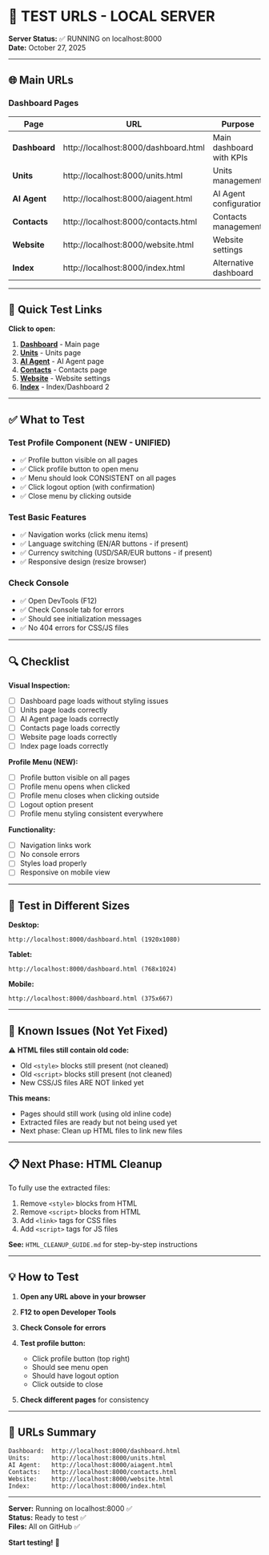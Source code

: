 # 🧪 TEST URLS - LOCAL SERVER

**Server Status:** ✅ RUNNING on localhost:8000  
**Date:** October 27, 2025

---

## 🌐 Main URLs

### Dashboard Pages

| Page | URL | Purpose |
|------|-----|---------|
| **Dashboard** | http://localhost:8000/dashboard.html | Main dashboard with KPIs |
| **Units** | http://localhost:8000/units.html | Units management |
| **AI Agent** | http://localhost:8000/aiagent.html | AI Agent configuration |
| **Contacts** | http://localhost:8000/contacts.html | Contacts management |
| **Website** | http://localhost:8000/website.html | Website settings |
| **Index** | http://localhost:8000/index.html | Alternative dashboard |

---

## 🧪 Quick Test Links

**Click to open:**

1. **[Dashboard](http://localhost:8000/dashboard.html)** - Main page
2. **[Units](http://localhost:8000/units.html)** - Units page
3. **[AI Agent](http://localhost:8000/aiagent.html)** - AI Agent page
4. **[Contacts](http://localhost:8000/contacts.html)** - Contacts page
5. **[Website](http://localhost:8000/website.html)** - Website settings
6. **[Index](http://localhost:8000/index.html)** - Index/Dashboard 2

---

## ✅ What to Test

### Test Profile Component (NEW - UNIFIED)
- ✅ Profile button visible on all pages
- ✅ Click profile button to open menu
- ✅ Menu should look CONSISTENT on all pages
- ✅ Click logout option (with confirmation)
- ✅ Close menu by clicking outside

### Test Basic Features
- ✅ Navigation works (click menu items)
- ✅ Language switching (EN/AR buttons - if present)
- ✅ Currency switching (USD/SAR/EUR buttons - if present)
- ✅ Responsive design (resize browser)

### Check Console
- ✅ Open DevTools (F12)
- ✅ Check Console tab for errors
- ✅ Should see initialization messages
- ✅ No 404 errors for CSS/JS files

---

## 🔍 Checklist

**Visual Inspection:**
- [ ] Dashboard page loads without styling issues
- [ ] Units page loads correctly
- [ ] AI Agent page loads correctly
- [ ] Contacts page loads correctly
- [ ] Website page loads correctly
- [ ] Index page loads correctly

**Profile Menu (NEW):**
- [ ] Profile button visible on all pages
- [ ] Profile menu opens when clicked
- [ ] Profile menu closes when clicking outside
- [ ] Logout option present
- [ ] Profile menu styling consistent everywhere

**Functionality:**
- [ ] Navigation links work
- [ ] No console errors
- [ ] Styles load properly
- [ ] Responsive on mobile view

---

## 📱 Test in Different Sizes

**Desktop:**
```
http://localhost:8000/dashboard.html (1920x1080)
```

**Tablet:**
```
http://localhost:8000/dashboard.html (768x1024)
```

**Mobile:**
```
http://localhost:8000/dashboard.html (375x667)
```

---

## 🛑 Known Issues (Not Yet Fixed)

⚠️ **HTML files still contain old code:**
- Old `<style>` blocks still present (not cleaned)
- Old `<script>` blocks still present (not cleaned)
- New CSS/JS files ARE NOT linked yet

**This means:**
- Pages should still work (using old inline code)
- Extracted files are ready but not being used yet
- Next phase: Clean up HTML files to link new files

---

## 📋 Next Phase: HTML Cleanup

To fully use the extracted files:

1. Remove `<style>` blocks from HTML
2. Remove `<script>` blocks from HTML
3. Add `<link>` tags for CSS files
4. Add `<script>` tags for JS files

**See:** `HTML_CLEANUP_GUIDE.md` for step-by-step instructions

---

## 💡 How to Test

1. **Open any URL above in your browser**
2. **F12 to open Developer Tools**
3. **Check Console for errors**
4. **Test profile button:**
   - Click profile button (top right)
   - Should see menu open
   - Should have logout option
   - Click outside to close

5. **Check different pages** for consistency

---

## 🚀 URLs Summary

```
Dashboard:  http://localhost:8000/dashboard.html
Units:      http://localhost:8000/units.html
AI Agent:   http://localhost:8000/aiagent.html
Contacts:   http://localhost:8000/contacts.html
Website:    http://localhost:8000/website.html
Index:      http://localhost:8000/index.html
```

---

**Server:** Running on localhost:8000 ✅  
**Status:** Ready to test ✅  
**Files:** All on GitHub ✅

**Start testing!** 🧪
